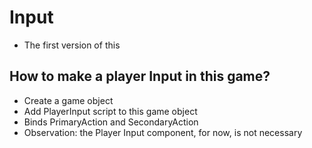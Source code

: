 # Input

- The first version of this

## How to make a player Input in this game?

- Create a game object
- Add PlayerInput script to this game object
- Binds PrimaryAction and SecondaryAction
- Observation: the Player Input component, for now, is not necessary
